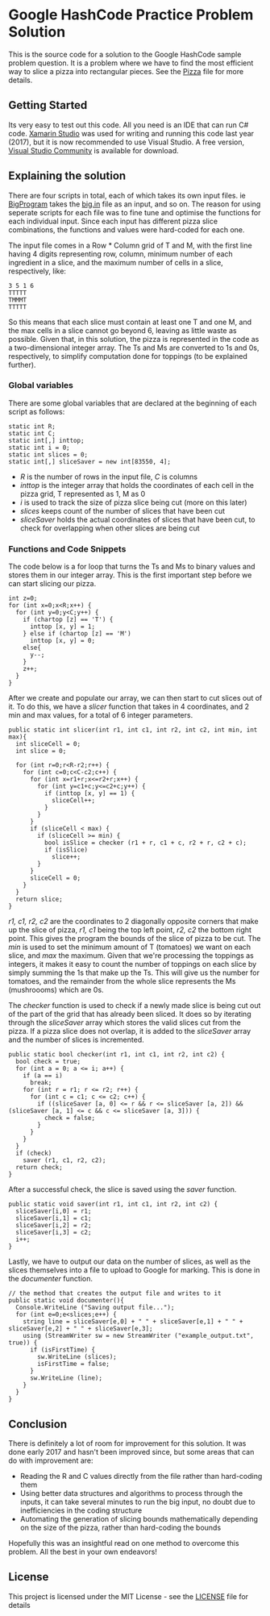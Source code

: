 # Google HashCode Practice Problem Solution

This is the source code for a solution to the Google HashCode sample problem question. It is a problem where we have to find the most efficient way to slice a pizza into rectangular pieces. See the [Pizza](pizza.pdf) file for more details.

## Getting Started

Its very easy to test out this code. All you need is an IDE that can run C# code.
[Xamarin Studio](https://developer.xamarin.com/releases/studio/xamarin.studio_6.3/xamarin.studio_6.3/) was used for writing and running this code last year (2017), but it is now recommended to use Visual Studio. A free version, [Visual Studio Community](https://visualstudio.microsoft.com/) is available for download.

## Explaining the solution

There are four scripts in total, each of which takes its own input files. ie [BigProgram](BigProgram.cs) takes the [big.in](big.in) file as an input, and so on. The reason for using seperate scripts for each file was to fine tune and optimise the functions for each individual input. Since each input has different pizza slice combinations, the functions and values were hard-coded for each one.

The input file comes in a Row * Column grid of T and M, with the first line having 4 digits representing row, column, minimum number of each ingredient in a slice, and the maximum number of cells in a slice, respectively, like:
```
3 5 1 6
TTTTT
TMMMT
TTTTT
```

So this means that each slice must contain at least one T and one M, and the max cells in a slice cannot go beyond 6, leaving as little waste as possible. Given that, in this solution, the pizza is represented in the code as a two-dimensional integer array. The Ts and Ms are converted to 1s and 0s, respectively, to simplify computation done for toppings (to be explained further).

### Global variables

There are some global variables that are declared at the beginning of each script as follows:
```
static int R;
static int C;
static int[,] inttop;
static int i = 0;
static int slices = 0;
static int[,] sliceSaver = new int[83550, 4];
```
* *R* is the number of rows in the input file, *C* is columns
* *inttop* is the integer array that holds the coordinates of each cell in the pizza grid, T represented as 1, M as 0
* *i* is used to track the size of pizza slice being cut (more on this later)
* *slices* keeps count of the number of slices that have been cut
* *sliceSaver* holds the actual coordinates of slices that have been cut, to check for overlapping when other slices are being cut

### Functions and Code Snippets

The code below is a for loop that turns the Ts and Ms to binary values and stores them in our integer array. This is the first important step before we can start slicing our pizza.
```
int z=0;
for (int x=0;x<R;x++) {
  for (int y=0;y<C;y++) {
    if (chartop [z] == 'T') {
      inttop [x, y] = 1;
    } else if (chartop [z] == 'M')
      inttop [x, y] = 0;
    else{
      y--;
    }
    z++;
  }
}
```

After we create and populate our array, we can then start to cut slices out of it. To do this, we have a *slicer* function that takes in 4 coordinates, and 2 min and max values, for a total of 6 integer parameters.
```
public static int slicer(int r1, int c1, int r2, int c2, int min, int max){
  int sliceCell = 0;
  int slice = 0;

  for (int r=0;r<R-r2;r++) {
    for (int c=0;c<C-c2;c++) {
      for (int x=r1+r;x<=r2+r;x++) {
        for (int y=c1+c;y<=c2+c;y++) {
          if (inttop [x, y] == 1) {
            sliceCell++;
          }
        }
      }
      if (sliceCell < max) {
        if (sliceCell >= min) {
          bool isSlice = checker (r1 + r, c1 + c, r2 + r, c2 + c);
          if (isSlice)
            slice++;
        }
      }
      sliceCell = 0;
    }
  }
  return slice;
}
```

*r1, c1, r2, c2* are the coordinates to 2 diagonally opposite corners that make up the slice of pizza, *r1, c1* being the top left point, *r2, c2* the bottom right point. This gives the program the bounds of the slice of pizza to be cut. The *min* is used to set the minimum amount of T (tomatoes) we want on each slice, and *max* the maximum. Given that we're processing the toppings as integers, it makes it easy to count the number of toppings on each slice by simply summing the 1s that make up the Ts. This will give us the number for tomatoes, and the remainder from the whole slice represents the Ms (mushroooms) which are 0s.

The *checker* function is used to check if a newly made slice is being cut out of the part of the grid that has already been sliced. It does so by iterating through the *sliceSaver* array which stores the valid slices cut from the pizza. If a pizza slice does not overlap, it is added to the *sliceSaver* array and the number of slices is incremented.
```
public static bool checker(int r1, int c1, int r2, int c2) {
  bool check = true;
  for (int a = 0; a <= i; a++) {
    if (a == i)
      break;
    for (int r = r1; r <= r2; r++) {
      for (int c = c1; c <= c2; c++) {
        if ((sliceSaver [a, 0] <= r && r <= sliceSaver [a, 2]) && (sliceSaver [a, 1] <= c && c <= sliceSaver [a, 3])) {
          check = false;
        }
      }
    }
  }
  if (check)
    saver (r1, c1, r2, c2);
  return check;
}
```

After a successful check, the slice is saved using the *saver* function.
```
public static void saver(int r1, int c1, int r2, int c2) {
  sliceSaver[i,0] = r1;
  sliceSaver[i,1] = c1;
  sliceSaver[i,2] = r2;
  sliceSaver[i,3] = c2;
  i++;
}
```

Lastly, we have to output our data on the number of slices, as well as the slices themselves into a file to upload to Google for marking. This is done in the *documenter* function.
```
// the method that creates the output file and writes to it
public static void documenter(){
  Console.WriteLine ("Saving output file...");
  for (int e=0;e<slices;e++) {
    string line = sliceSaver[e,0] + " " + sliceSaver[e,1] + " " + sliceSaver[e,2] + " " + sliceSaver[e,3];
    using (StreamWriter sw = new StreamWriter ("example_output.txt", true)) {
      if (isFirstTime) {
        sw.WriteLine (slices);
        isFirstTime = false;
      }
      sw.WriteLine (line);
    }
  }
}
```

## Conclusion

There is definitely a lot of room for improvement for this solution. It was done early 2017 and hasn't been improved since, but some areas that can do with improvement are:

* Reading the R and C values directly from the file rather than hard-coding them
* Using better data structures and algorithms to process through the inputs, it can take several minutes to run the big input, no doubt due to inefficiencies in the coding structure
* Automating the generation of slicing bounds mathematically depending on the size of the pizza, rather than hard-coding the bounds

Hopefully this was an insightful read on one method to overcome this problem. All the best in your own endeavors!

## License

This project is licensed under the MIT License - see the [LICENSE](LICENSE) file for details
